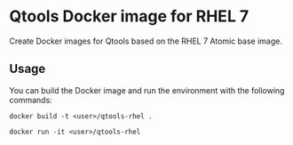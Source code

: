 # Qtools Docker image for RHEL 7

Create Docker images for Qtools based on the RHEL 7 Atomic base image.

## Usage

You can build the Docker image and run the environment with the
following commands:

    docker build -t <user>/qtools-rhel .

    docker run -it <user>/qtools-rhel
